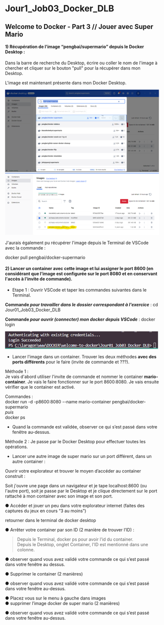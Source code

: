 # Jour1_Job03_Docker_DLB
Welcome to Docker - Part 3 // Jouer avec Super Mario
--------------------------------------------
#### **1)** Récupération de l'image “pengbai/supermario” depuis le Docker Desktop :    

Dans la barre de recherche du Desktop, écrire ou coller le nom de l'image à chercher et cliquer sur le bouton "pull" pour la récupérer dans mon Desktop.  

L'image est maintenant présente dans mon Docker Desktop.  

![alt text](Screenshots/job03_search_mario_pengbai_docker_step01.png)  
![alt text](Screenshots/job03_search_mario_pengbai_docker_step02.png)  

J'aurais également pu récupérer l'image depuis le Terminal de VSCode avec la commande :  

docker pull pengbai/docker-supermario  



#### **2)** Lancer un container avec cette image et lui assigner le port 8600 (en considérant que l’image est configurée sur le port 8080 et en conservant l'accès à l’invite de commande).  

* Etape 1 : Ouvrir VSCode et taper les commandes suivantes dans le Terminal.  

__Commande *pour travailler dans le dossier correspondant à l'exercice*__ :
cd Jour01_Job03_Docker_DLB  




__Commande *pour ouvrir (connecter) mon docker depuis VSCode*__ : 
docker login  

![alt text](Screenshots/job03_docker_login_vsc_step04.PNG)

* Lancer l'image dans un container. Trouver les deux méthodes **avec des ports différents** pour le faire (invite de commande et ???). 

Méthode 1 :  
Je vais d'abord utiliser l'invite de commande et nommer le container **mario-container**. Je vais le faire fonctionner sur le port 8600:8080.
Je vais ensuite vérifier que le container est activé. 

Commandes :  
docker run -d -p8600:8080 --name mario-container pengbai/docker-supermario  
*puis*  
docker ps  


* Quand la commande est validée, observer ce qui s’est passé dans votre fenêtre au-dessus.  


Méthode 2 :
Je passe par le Docker Desktop pour effectuer toutes les opérations.




* Lancer une autre image de super mario sur un port différent, dans un autre container :  


Ouvrir votre explorateur et trouver le moyen d’accéder au container construit :  

Soit j'ouvre une page dans un navigateur et je tape localhost:8600 (ou l'autre port), soit je passe par le Desktop et je clique directement sur le port rattaché à mon container avec son image et son port.

● Accéder et jouer un peu dans votre explorateur internet (faites des captures du jeux en cours “3 au moins”)

retourner dans le terminal de docker desktop

● Arrêter votre container par son ID (2 manière de trouver l’ID) : 
> Depuis le Terminal, docker ps pour avoir l'id du container.  
Depuis le Desktop, onglet Container, l'ID est mentionné dans une colonne. 

● observer quand vous avez validé votre commande ce qui s’est passé dans votre fenêtre au dessus.

● Supprimer le container (2 manières)  

● observer quand vous avez validé votre commande ce qui s’est passé dans votre fenêtre au-dessus.  

● Placez vous sur le menu à gauche dans images  
● supprimer l’image docker de super mario (2 manières)  

● observer quand vous avez validé votre commande ce qui s’est passé dans votre fenêtre au-dessus.  
